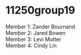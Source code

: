# 11250group19

Member 1: Zander Bournand <br />
Member 2: Jared Bowen <br />
Member 3: Levi Mutter <br />
Member 4: Cindy Lin<br />